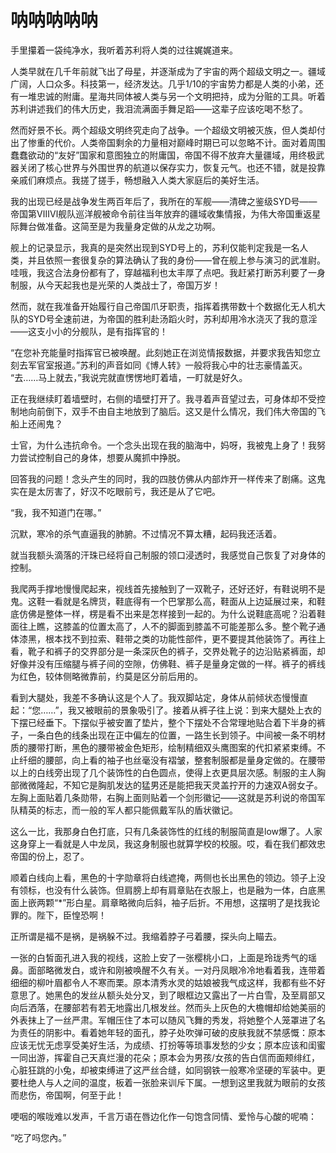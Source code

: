 <!--chapter name: 呐呐呐呐呐-->

<!--book name: 开局就拥有一支无敌舰队的我想要过平淡生活-->

<!--author: MosHu-->

<!--upstream: 3.1-->

# 呐呐呐呐呐

手里攥着一袋纯净水，我听着苏利将人类的过往娓娓道来。

人类早就在几千年前就飞出了母星，并逐渐成为了宇宙的两个超级文明之一。疆域广阔，人口众多。科技第一，经济发达。几乎1/10的宇宙势力都是人类的小弟，还有一堆忠诚的附庸。星海共同体被人类与另一个文明把持，成为分赃的工具。听着苏利讲述我们的伟大历史，我泪流满面手舞足蹈——这辈子应该吃喝不愁了。

然而好景不长。两个超级文明终究走向了战争。一个超级文明被灭族，但人类却付出了惨重的代价。人类帝国剩余的力量相对巅峰时期已可以忽略不计。面对着周围蠢蠢欲动的“友好”国家和意图独立的附庸国，帝国不得不放弃大量疆域，用终极武器关闭了核心世界与外围世界的航道以保存实力，恢复元气。也还不错，就是投靠亲戚们麻烦点。我搓了搓手，畅想融入人类大家庭后的美好生活。

我的出现已经是战争发生两百年后了，我所在的军舰——清碑之鉴级SYD号——帝国第ⅧⅥ舰队巡洋舰被命令前往当年放弃的疆域收集情报，为伟大帝国重返星际舞台做准备。这简至是为我量身定做的从龙之功啊。

舰上的记录显示，我真的是突然出现到SYD号上的，苏利仅能判定我是一名人类，并且依照一套很复杂的算法确认了我的身份——曾在舰上参与演习的武准尉。哇哦，我这合法身份都有了，穿越福利也太丰厚了点吧。我赶紧打断苏利要了一身制服，从今天起我也是光荣的人类战士了，帝国万岁！

然而，就在我准备开始履行自己帝国爪牙职责，指挥着携带数十个数据化无人机大队的SYD号全速前进，为帝国的胜利赴汤蹈火时，苏利却用冷水浇灭了我的意淫——这支小小的分舰队，是有指挥官的！

“在您补充能量时指挥官已被唤醒。此刻她正在浏览情报数据，并要求我告知您立刻去军官室报道。”苏利的声音如同《博人转》一般将我心中的壮志豪情盖灭。
“去……马上就去，”我说完就直愣愣地盯着墙，一盯就是好久。

正在我继续盯着墙壁时，右侧的墙壁打开了。我寻着声音望过去，可身体却不受控制地向前倒下，双手不由自主地放到了脑后。这又是什么情况，我们伟大帝国的飞船上还闹鬼？

士官，为什么违抗命令。一个念头出现在我的脑海中，妈呀，我被鬼上身了！我努力尝试控制自己的身体，想要从魔抓中挣脱。

回答我的问题！念头产生的同时，我的四肢仿佛从内部炸开一样传来了剧痛。这鬼实在是太厉害了，好汉不吃眼前亏，我还是从了它吧。

“我，我不知道门在哪。”

沉默，寒冷的杀气直逼我的肺腑。不过情况不算太糟，起码我还活着。

就当我额头滴落的汗珠已经将自己制服的领口浸透时，我感觉自己恢复了对身体的控制。

我爬两手撑地慢慢爬起来，视线首先接触到了一双靴子，还好还好，有鞋说明不是鬼。这鞋一看就是名牌货，鞋底得有一个巴掌那么高，鞋面从上边延展过来，和鞋底仿佛是整体一样，楞是看不出来是怎样接到一起的。为什么说鞋底高呢？沿着鞋面往上瞧，这膝盖的位置太高了，人不的脚面到膝盖不可能差那么多。整个靴子通体漆黑，根本找不到拉索、鞋带之类的功能性部件，更不要提其他装饰了。再往上看，靴子和裤子的交界部分是一条深灰色的裤子，交界处靴子的边沿贴紧裤面，却好像并没有压缩腿与裤子间的空隙，仿佛鞋、裤子是量身定做的一样。裤子的裤线为红色，较体侧略微靠前，约莫是区分前后用的。

看到大腿处，我差不多确认这是个人了。我双脚站定，身体从前倾状态慢慢直起：“您……”，我又被眼前的景象吸引了。接着从裤子往上说：到来大腿处上衣的下摆已经垂下。下摆似乎被安置了垫片，整个下摆处不合常理地贴合着下半身的裤子，一条白色的线条出现在正中偏左的位置，一路生长到领子。中间被一条不明材质的腰带打断，黑色的腰带被金色矩形，绘制精细双头鹰图案的代扣紧紧束缚。不止纤细的腰部，向上看的袖子也丝毫没有褶皱，整套制服都是量身定做的。在腰带以上的白线旁出现了几个装饰性的白色圆点，使得上衣更具层次感。制服的主人胸部微微隆起，不知它是胸肌发达的猛男还是能把我天灵盖拧开的力速双A弱女子。左胸上面贴着几条勋带，右胸上面则贴着一个剑形徽记——这就是苏利说的帝国军队精英的标志，而一般的军人都只能佩戴军队的盾状徽记。

这么一比，我那身白色打底，只有几条装饰性的红线的制服简直是low爆了。人家这身穿上一看就是人中龙凤，我这身制服也就算学校的校服。哎，看在我们都效忠帝国的份上，忍了。

顺着白线向上看，黑色的十字勋章将白线遮掩，两侧也长出黑色的领边。领子上没有领标，也没有什么装饰。但肩膀上却有肩章贴在衣服上，也是融为一体，白底黑面上嵌两颗“*”形白星。肩章略微向后斜，袖子后折。不用想，这摆明了是找我论罪的。陛下，臣惶恐啊！

正所谓是福不是祸，是祸躲不过。我缩着脖子弓着腰，探头向上瞄去。

一张的白皙面孔进入我的视线，这脸上安了一张樱桃小口，上面是玲珑秀气的瑶鼻。面部略微发白，或许和刚被唤醒不久有关。一对丹凤眼冷冷地看着我，连带着细细的柳叶眉都令人不寒而栗。原本清秀水灵的姑娘被我气成这样，我都有些不好意思了。她黑色的发丝从额头处分叉，到了眼框边又露出了一片白雪，及至肩部又向后洒落，在腰部若有若无地露出几根发丝。然而头上灰色的大檐帽却给她美丽的外表抹上了一丝严肃。军帽压住了本可以随风飞舞的秀发，将她整个人笼罩进了名为责任的阴影中。看着她年轻的面孔，脖子处吹弹可破的皮肤我就不禁感慨：原本应该无忧无虑享受美好生活，为成绩、打扮等等琐事发愁的少女；原本应该和闺蜜一同出游，挥霍自己天真烂漫的花朵；原本会为男孩/女孩的告白信而面颊绯红，心脏狂跳的小兔，却被束缚进了这严丝合缝，如同钢铁一般寒冷坚硬的军装中。更要杜绝人与人之间的温度，板着一张脸来训斥下属。一想到这里我就为眼前的女孩而悲伤，帝国啊，何至于此！

哽咽的喉咙难以发声，千言万语在唇边化作一句饱含同情、爱怜与心酸的呢喃：

“吃了吗您內。”
